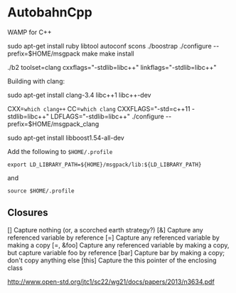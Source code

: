 AutobahnCpp
===========

WAMP for C++


sudo apt-get install ruby libtool autoconf scons
./boostrap
./configure --prefix=$HOME/msgpack
make
make install


./b2 toolset=clang cxxflags="-stdlib=libc++" linkflags="-stdlib=libc++"


Building with clang:

sudo apt-get install clang-3.4 libc++1 libc++-dev

CXX=`which clang++` CC=`which clang` CXXFLAGS="-std=c++11 -stdlib=libc++" LDFLAGS="-stdlib=libc++" ./configure --prefix=$HOME/msgpack_clang



sudo apt-get install libboost1.54-all-dev



Add the following to `$HOME/.profile`

```shell
export LD_LIBRARY_PATH=${HOME}/msgpack/lib:${LD_LIBRARY_PATH}
```

and

```shell
source $HOME/.profile
```

## Closures

[] Capture nothing (or, a scorched earth strategy?)
[&] Capture any referenced variable by reference
[=] Capture any referenced variable by making a copy
[=, &foo] Capture any referenced variable by making a copy, but capture variable foo by reference
[bar] Capture bar by making a copy; don't copy anything else
[this] Capture the this pointer of the enclosing class


http://www.open-std.org/jtc1/sc22/wg21/docs/papers/2013/n3634.pdf
